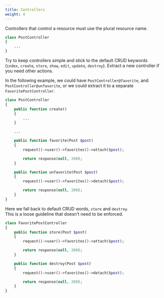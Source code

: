```yaml
---
title: Controllers
weight: 4
---
```


Controllers that control a resource must use the plural resource name.

```php
class PostController
{
    ...
}
```

Try to keep controllers simple and stick to the default CRUD keywords (`index`, `create`, `store`, `show`, `edit`, `update`, `destroy`). Extract a new controller if you need other actions.

In the following example, we could have `PostController@favorite`, and `PostController@unfavorite`, or we could extract it to a separate `FavoritePostController`.

```php
class PostController
{
    public function create()
    {
        ...
    }

    ...

    public function favorite(Post $post)
    {
        request()->user()->favorites()->attach($post);

        return response(null, 200);
    }

    public function unfavorite(Post $post)
    {
        request()->user()->favorites()->detach($post);

        return response(null, 200);
    }
}
```

Here we fall back to default CRUD words, `store` and `destroy`.<br>
This is a loose guideline that doesn't need to be enforced.

```php
class FavoritePostController
{
    public function store(Post $post)
    {
        request()->user()->favorites()->attach($post);

        return response(null, 200);
    }

    public function destroy(Post $post)
    {
        request()->user()->favorites()->detach($post);

        return response(null, 200);
    }
}
```
